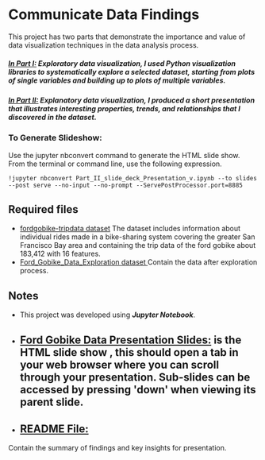 # Communicate Data Findings

This project has two parts that demonstrate the importance and value of data visualization techniques in the data analysis process.


##### [In Part I:](https://github.com/RawanAlsaedi/Communicate-Data-Findings/blob/main/Part_I_Ford%20Gobike%20Data%20Exploration%20Project.ipynb)  Exploratory data visualization, I used Python visualization libraries to systematically explore a selected dataset, starting from plots of single variables and building up to plots of multiple variables.

##### [In Part II:](https://github.com/RawanAlsaedi/Communicate-Data-Findings/blob/main/Part_II_slide_deck_Presentation_v.ipynb)  Explanatory data visualization, I produced a short presentation that illustrates interesting properties, trends, and relationships that I discovered in the dataset. 

### To Generate Slideshow:

Use the jupyter nbconvert command to generate the HTML slide show.  From the terminal or command line, use the following expression.

```
!jupyter nbconvert Part_II_slide_deck_Presentation_v.ipynb --to slides --post serve --no-input --no-prompt --ServePostProcessor.port=8885
```

## Required files
- [fordgobike-tripdata dataset](https://github.com/RawanAlsaedi/Communicate-Data-Findings/blob/main/201902-fordgobike-tripdata%20(3).csv)
The dataset includes information about individual rides made in a bike-sharing system covering the greater San Francisco Bay area and containing the trip data of the ford gobike about 183,412 with 16 features.
- [Ford_Gobike_Data_Exploration dataset ](https://github.com/RawanAlsaedi/Communicate-Data-Findings/blob/main/Ford_Gobike_Data_Exploration.csv)
Contain the data after exploration process.


## Notes
- This project was developed using **_Jupyter_ _Notebook_**.
- ## [Ford Gobike Data Presentation Slides:](https://github.com/RawanAlsaedi/Communicate-Data-Findings/blob/main/Part_II_slide_deck_Presentation_v%20slides.html) is the HTML slide show , this should open a tab in your web browser where you can scroll through your presentation. Sub-slides can be accessed by pressing 'down' when viewing its parent slide.
 - ## [README File:](https://github.com/RawanAlsaedi/Communicate-Data-Findings/blob/main/README%5B1%5D%20(1).md)
Contain the summary of findings and key insights for presentation.
